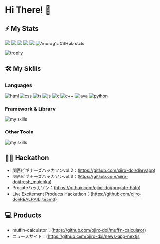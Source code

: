 # Hi There! 👋

## ⚡ My Stats

![](http://github-profile-summary-cards.vercel.app/api/cards/profile-details?username=ojiro-doi&&theme=onedark)
![](http://github-profile-summary-cards.vercel.app/api/cards/repos-per-language?username=ojiro-doi&&theme=onedark)
![](http://github-profile-summary-cards.vercel.app/api/cards/most-commit-language?username=ojiro-doi&&theme=onedark)
![](http://github-profile-summary-cards.vercel.app/api/cards/stats?username=ojiro-doi&&theme=onedark)
![](http://github-profile-summary-cards.vercel.app/api/cards/productive-time?username=ojiro-doi&&theme=onedark&utcOffset=9)
![Anurag's GitHub stats](https://github-readme-stats.vercel.app/api?username=ojiro-doi&count_private=true&show_icons=true&bg_color=000000&hide_border=true&title_color=7fff00&icon_color=238636&text_color=ffffff)

[![trophy](https://github-profile-trophy.vercel.app/?username=ojiro-doi&theme=onedark&column=8)](https://github.com/ryo-ma/github-profile-trophy)

<!-- ### Contributions
![]() -->



## 🛠️ My Skills 


### Languages
[![html](https://skillicons.dev/icons?theme=light&i=html)](https://skillicons.dev/icons?theme=light&i=html)
[![css](https://skillicons.dev/icons?theme=light&i=css)](https://skillicons.dev/icons?theme=light&i=css)
[![ts](https://skillicons.dev/icons?theme=light&i=ts)](https://skillicons.dev/icons?theme=light&i=ts)
[![js](https://skillicons.dev/icons?theme=light&i=js)](https://skillicons.dev/icons?theme=light&i=js)
[![c](https://skillicons.dev/icons?theme=light&i=c)](https://skillicons.dev/icons?theme=light&i=c)
[![c++](https://skillicons.dev/icons?theme=light&i=cpp)](https://skillicons.dev/icons?theme=light&i=cpp)
[![java](https://skillicons.dev/icons?theme=light&i=java)](https://skillicons.dev/icons?theme=light&i=java)
[![python](https://skillicons.dev/icons?theme=light&i=python)](https://skillicons.dev/icons?theme=light&i=python)


### Framework & Library
<img alt="my skills" src="https://skillicons.dev/icons?theme=light&perline=8&i=tailwindcss,react,nextjs,flask" />


### Other Tools
<img alt="my skills" src="https://skillicons.dev/icons?theme=light&perline=8&i=figma,notion,git,github,vscode" />


## 🏃‍♀️ Hackathon
- 関西ビギナーズハッカソンvol.2：(https://github.com/ojiro-doi/diaryapp)
- 関西ビギナーズハッカソンvol.3：(https://github.com/ojiro-doi/fresh_mutenka)
- Progateハッカソン：(https://github.com/ojiro-doi/progate-hato)
- Live Excitement Products Hackathon：(https://github.com/ojiro-doi/REALRAID_team3)

## 💻 Products
- muffin-calculator：(https://github.com/ojiro-doi/muffin-calculator)
- ニュースサイト：(https://github.com/ojiro-doi/news-app-nextjs)